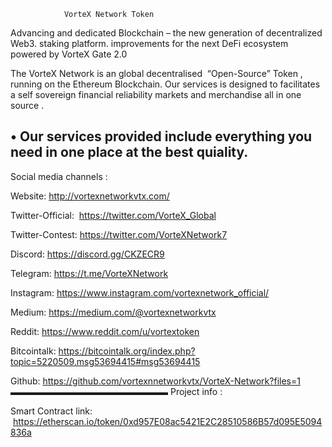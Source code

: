                VorteX Network Token

 Advancing and dedicated Blockchain – the new generation of decentralized Web3. staking platform. improvements for the next DeFi ecosystem powered by VorteX Gate 2.0

The VorteX Network is an global decentralised  “Open-Source” Token , running on the Ethereum Blockchain. Our services is designed to facilitates a self sovereign financial reliability markets and merchandise all in one source .


• Our services provided include everything you need in one place at the best quiality.
------------------------
Social media channels :

Website: 
http://vortexnetworkvtx.com/

Twitter-Official:  https://twitter.com/VorteX_Global

Twitter-Contest: 
https://twitter.com/VorteXNetwork7

Discord: https://discord.gg/CKZECR9

Telegram: 
https://t.me/VorteXNetwork

Instagram: https://www.instagram.com/vortexnetwork_official/ 

Medium: https://medium.com/@vortexnetworkvtx

Reddit: https://www.reddit.com/u/vortextoken

Bitcointalk:
https://bitcointalk.org/index.php?topic=5220509.msg53694415#msg53694415

Github:
https://github.com/vortexnnetworkvtx/VorteX-Network?files=1
▬▬▬▬▬▬▬▬▬▬▬▬▬▬▬▬▬▬
Project info :

Smart Contract link:
 https://etherscan.io/token/0xd957E08ac5421E2C28510586B57d095E5094836a

